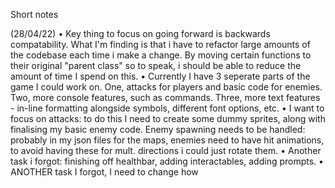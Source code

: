 Short notes

(28/04/22)
• Key thing to focus on going forward is backwards compatability. What I'm finding is that i have to refactor large 
amounts of the codebase each time i make  a change. By moving certain functions to their original "parent class" so 
to speak, i should be able to reduce the amount of time I spend on this.
• Currently I have 3 seperate parts of the game I could work on. One, attacks for players and basic code for enemies.
Two, more console features, such as commands. Three, more text features - in-line formatting alongside symbols, different
font options, etc.
• I want to focus on attacks: to do this I need to create some dummy sprites, along with finalising my basic enemy code. 
Enemy spawning needs to be handled: probably in my json files for the maps, enemies need to have hit animations, to avoid 
having these for mult. directions i could just rotate them.
• Another task i forgot: finishing off healthbar, adding interactables, adding prompts.
• ANOTHER task I forgot, I need to change how 
